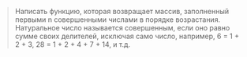 > Написать функцию, которая возвращает массив, заполненный первыми n совершенными числами в порядке возрастания. Натуральное число называется совершенным, если оно равно сумме своих делителей, исключая само число, например, 6 = 1 + 2 + 3, 28 = 1 + 2 + 4 + 7 + 14, и т.д.
